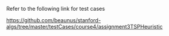 Refer to the following link for test cases

https://github.com/beaunus/stanford-algs/tree/master/testCases/course4/assignment3TSPHeuristic
